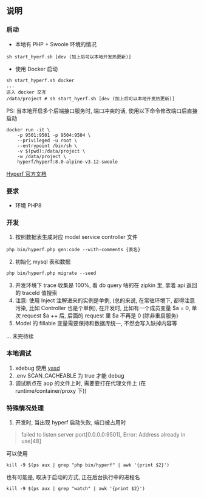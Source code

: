 ## 说明

### 启动
* 本地有 PHP + Swoole 环境的情况
``` shell
sh start_hyerf.sh [dev (加上后可以本地开发热更新)] 
```

* 使用 Docker 启动
```shell
sh start_hyperf.sh docker
...
进入 docker 交互
/data/project # sh start_hyerf.sh [dev (加上后可以本地开发热更新)]
```

PS: 当本地开启多个后端接口服务时, 端口冲突的话, 使用以下命令修改端口后直接启动
```shell
docker run -it \
    -p 9501:9501 -p 9504:9504 \
    --privileged -u root \
    --entrypoint /bin/sh \
    -v $(pwd):/data/project \
    -w /data/project \
    hyperf/hyperf:8.0-alpine-v3.12-swoole
```

[Hyperf 官方文档](https://hyperf.wiki/2.2/#/)

### 要求
* 环境 PHP8

### 开发
1. 按照数据表生成对应 model service controller 文件
```shell
php bin/hyperf.php gen:code --with-comments {表名}
```
2. 初始化 mysql 表和数据
```shell
php bin/hyperf.php migrate --seed
```
3. 开发环境下 trace 收集是 100%, 看 db query 啥的在 zipkin 里, 拿着 api 返回的 traceId 值搜索
4. 注意: 使用 Inject 注解进来的实例是单例, (总的来说, 在常驻环境下, 都得注意污染, 比如 Controller 也是个单例), 在开发时, 比如有一个成员变量 $a = 0, 单次 request $a ++ 后, 后面的 request 里 $a 不再是 0 (除非重启服务)
5. Model 的 fillable 变量需要保持和数据库统一, 不然会写入缺掉内容等

... 未完待续

### 本地调试
1. xdebug 使用 [yasd](https://github.com/swoole/yasd)
2. .env SCAN_CACHEABLE 为 true 才能 debug
3. 调试断点在 aop 的文件上时, 需要要打在代理文件上 (在 runtime/container/proxy 下))

### 特殊情况处理
1. 开发时, 当出现 hyperf 启动失败, 端口被占用时
> failed to listen server port[0.0.0.0:9501], Error: Address already in use[48]

可以使用
```shell
kill -9 $(ps aux | grep "php bin/hyperf" | awk '{print $2}')
```

也有可能是, 取决于启动的方式, 正在后台执行中的进程名

```shell
kill -9 $(ps aux | grep "watch" | awk '{print $2}')
```
